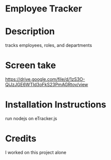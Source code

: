 # Employee Tracker

# Description
tracks employees, roles, and departments
# Screen take
https://drive.google.com/file/d/1zS3O-QjJzJGE6WTId3oFkS23PmAGRtov/view
# Installation Instructions

run nodejs on eTracker.js

# Credits
I worked on this project alone